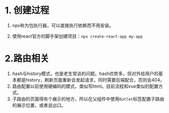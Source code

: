 # 1. 创建过程

1. npx称为包执行器，可以直接执行依赖而不用安装。

2. 使用react官方的脚手架创建项目：`npx create-react-app my-app`

   

# 2.路由相关

1. hash与history模式，也是老生常谈的问题。hash优势多，但对外给用户的基本都是history，刷新页面重新会发起请求，同时需要后端配合，否则会404。
2. 路由配置以前使用硬编码的模式，类似写html。目前流程和vue类似的配置方式。
3. 子路由的页面得有个展示的地方，所以在父组件中使用`Outlet`标签配置子路由的展示位置，或者说出口。

